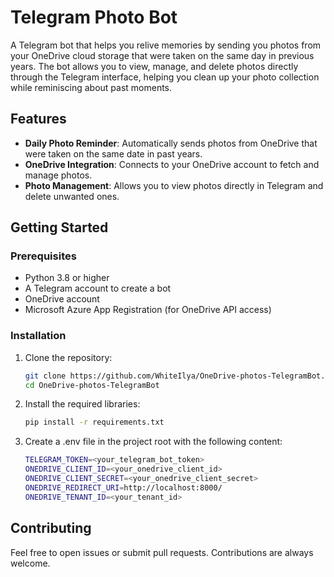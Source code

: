 # Telegram Photo Bot

A Telegram bot that helps you relive memories by sending you photos from your OneDrive cloud storage that were taken on the same day in previous years. The bot allows you to view, manage, and delete photos directly through the Telegram interface, helping you clean up your photo collection while reminiscing about past moments.

## Features

- **Daily Photo Reminder**: Automatically sends photos from OneDrive that were taken on the same date in past years.
- **OneDrive Integration**: Connects to your OneDrive account to fetch and manage photos.
- **Photo Management**: Allows you to view photos directly in Telegram and delete unwanted ones.

## Getting Started

### Prerequisites

- Python 3.8 or higher
- A Telegram account to create a bot
- OneDrive account
- Microsoft Azure App Registration (for OneDrive API access)

### Installation

1. Clone the repository:
   ```bash
   git clone https://github.com/WhiteIlya/OneDrive-photos-TelegramBot.git
   cd OneDrive-photos-TelegramBot

2. Install the required libraries:
    ```bash
    pip install -r requirements.txt

3. Create a .env file in the project root with the following content:
    ```bash
    TELEGRAM_TOKEN=<your_telegram_bot_token>
    ONEDRIVE_CLIENT_ID=<your_onedrive_client_id>
    ONEDRIVE_CLIENT_SECRET=<your_onedrive_client_secret>
    ONEDRIVE_REDIRECT_URI=http://localhost:8000/
    ONEDRIVE_TENANT_ID=<your_tenant_id>


## Contributing

Feel free to open issues or submit pull requests. Contributions are always welcome.